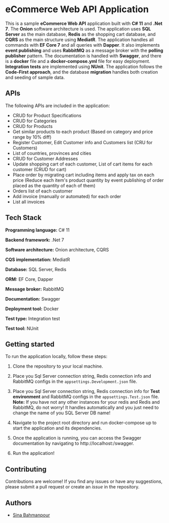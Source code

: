 
# eCommerce Web API Application

This is a sample **eCommerce Web API** application built with **C# 11** and **.Net 7**. The **Onion** software architecture is used. The application uses **SQL Server** as the main database, **Redis** as the shopping cart database, and **CQRS** as the main structure using **MediatR**. The application handles all commands with **EF Core 7** and all queries with **Dapper**. It also implements **event publishing** and uses **RabbitMQ** as a message broker with the **polling publisher** pattern. The documentation is handled with **Swagger**, and there is a **docker** file and a **docker-compose.yml** file for easy deployment. **Integration tests** are implemented using **NUnit**. The application follows the **Code-First approach**, and the database **migration** handles both creation and seeding of sample data.


## APIs

The following APIs are included in the application:
- CRUD for Product Specifications
- CRUD for Categories
- CRUD for Products
- Get similar products to each product (Based on category and price range by 10% diff)
- Register Customer, Edit Customer info and Customers list (CRU for Customers)
- List of countries, provinces and cities
- CRUD for Customer Addresses
- Update shopping cart of each customer, List of cart items for each customer (CRUD for cart)
- Place order by migrating cart including items and apply tax on each price (Reduce each item's product quantity by event publishing of order placed as the quantity of each of them)
- Orders list of each customer
- Add invoice (manually or automated) for each order
- List all invoices


## Tech Stack

**Programming language:** C# 11

**Backend framework:** .Net 7

**Software architecture:** Onion architecture, CQRS

**CQS implementation:** MediatR

**Database:** SQL Server, Redis

**ORM:** EF Core, Dapper

**Message broker:** RabbitMQ

**Documentation:** Swagger

**Deployment tool:** Docker

**Test type:** Integration test

**Test tool:** NUnit


## Getting started

To run the application locally, follow these steps:

1. Clone the repository to your local machine.

2. Place you Sql Server connection string, Redis connection info and RabbitMQ configs in the `appsettings.Development.json` file.

3. Place you Sql Server connection string, Redis connection info for **Test environment** and RabbitMQ configs in the `appsettings.Test.json` file.
**Note:** If you have not any other instances for your redis and Redis and RabbitMQ, do not worry! It handles automatically and you just need to change the name of you SQL Server DB name!

4. Navigate to the project root directory and run docker-compose up to start the application and its dependencies.

5. Once the application is running, you can access the Swagger documentation by navigating to http://localhost:<port>/swagger.

6. Run the application!


## Contributing

Contributions are welcome! If you find any issues or have any suggestions, please submit a pull request or create an *issue* in the repository.


## Authors

- [Sina Bahmanpour](mailto:mrmaster9494@gmail.com)
